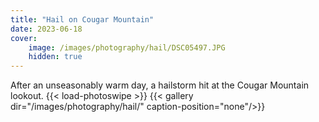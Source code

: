 ```yaml
---
title: "Hail on Cougar Mountain" 
date: 2023-06-18
cover:
    image: /images/photography/hail/DSC05497.JPG
    hidden: true
---
```

After an unseasonably warm day, a hailstorm hit at the Cougar Mountain lookout.
{{< load-photoswipe >}}
{{< gallery dir="/images/photography/hail/" caption-position="none"/>}}